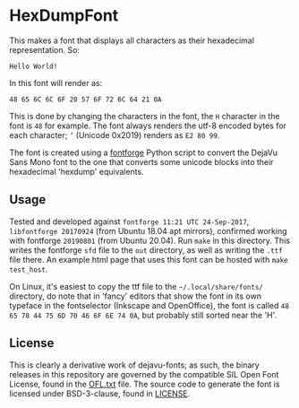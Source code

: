 # HexDumpFont

This makes a font that displays all characters as their hexadecimal representation. So:
```
Hello World!
```

In this font will render as:
```
48 65 6C 6C 6F 20 57 6F 72 6C 64 21 0A
```

This is done by changing the characters in the font, the `H` character in the font is `48` for
example. The font always renders the utf-8 encoded bytes for each character; `’` (Unicode 0x2019)
renders as `E2 80 99`.

The font is created using a [fontforge](https://fontforge.org/en-US/) Python script to convert the
DejaVu Sans Mono font to the one that converts some unicode blocks into their hexadecimal 'hexdump'
equivalents.

## Usage
Tested and developed against `fontforge 11:21 UTC 24-Sep-2017`, `libfontforge 20170924` (from Ubuntu
18.04 apt mirrors), confirmed working with fontforge `20190801` (from Ubuntu 20.04).
Run `make` in this directory. This writes the fontforge `sfd` file to the `out` directory, as well
as writing the `.ttf` file there. An example html page that uses this font can be hosted with
`make test_host`.

On Linux, it's easiest to copy the ttf file to the `~/.local/share/fonts/` directory, do note that
in 'fancy' editors that show the font in its own typeface in the fontselector (Inkscape and
OpenOffice), the font is called `48 65 78 44 75 6D 70 46 6F 6E 74 0A`, but probably still sorted
near the 'H'.

## License
This is clearly a derivative work of dejavu-fonts; as such, the binary releases in this repository
are governed by the compatible SIL Open Font License, found in the [OFL.txt](OFL.txt) file. The
source code to generate the font is licensed under BSD-3-clause, found in [LICENSE](LICENSE).
